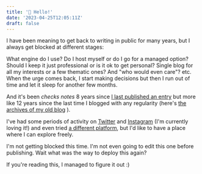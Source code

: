 ```yaml
---
title: '👋 Hello!'
date: '2023-04-25T12:05:11Z'
draft: false
---
```

I have been meaning to get back to writing in public for many years, but I always get blocked at different stages: 

What engine do I use? Do I host myself or do I go for a managed option? Should I keep it just professional or is it ok to get personal? Single blog for all my interests or a few thematic ones? And "who would even care"? etc.
When the urge comes back, I start making decisions but then I run out of time
and let it sleep for another few months.

And it's been _checks notes_ 8 years since [I last published an
entry](https://github.com/jesusgollonet/software-over-the-rainbow/blob/master/build/source/_posts/2015-04-21-this-undefined-es6-arrow-functions.markdown)
but more like 12 years since the last time I blogged
with any regularity (here's [the archives of my old blog](https://github.com/jesusgollonet/software-over-the-rainbow/tree/master/build/source/_posts) ). 

I've had some periods of activity on [Twitter](https://twitter.com/jesusgollonet) and [Instagram](https://www.instagram.com/jesusgollonet/) (I'm currently loving it!) and even tried [a different platform](https://dev.to/jesusgollonet),  but I'd like to have a place where I can explore freely.

I'm not getting blocked this time. I'm not even going to edit this one before
publishing. Wait what was the way to deploy this again? 

If you're reading this, I managed to figure it out :)

